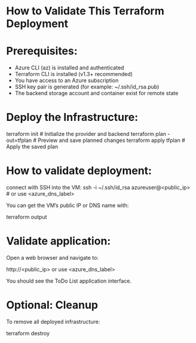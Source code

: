 # How to Validate This Terraform Deployment

# Prerequisites:

- Azure CLI (az) is installed and authenticated
- Terraform CLI is installed (v1.3+ recommended)
- You have access to an Azure subscription
- SSH key pair is generated (for example: ~/.ssh/id_rsa.pub)
- The backend storage account and container exist for remote state

 # Deploy the Infrastructure:

terraform init               # Initialize the provider and backend
terraform plan -out=tfplan   # Preview and save planned changes
terraform apply tfplan       # Apply the saved plan


#  How to validate deployment:

connect with SSH into the VM:
ssh -i ~/.ssh/id_rsa azureuser@<public_ip>   # or use <azure_dns_label>

You can get the VM’s public IP or DNS name with:

terraform output

# Validate application:

Open a web browser and navigate to:

http://<public_ip>     or use <azure_dns_label>

You should see the ToDo List application interface.

# Optional: Cleanup

To remove all deployed infrastructure:

terraform destroy